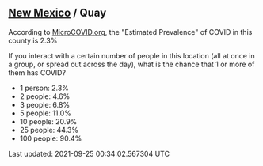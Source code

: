 
## [New Mexico](/united-states/new-mexico) / Quay

According to [MicroCOVID.org](http://microcovid.org),
the "Estimated Prevalence" of COVID in this county is 2.3%

If you interact with a certain number of people in this location
(all at once in a group, or spread out across the day), what is the chance that
1 or more of them has COVID?

- 1 person: 2.3%
- 2 people: 4.6%
- 3 people: 6.8%
- 5 people: 11.0%
- 10 people: 20.9%
- 25 people: 44.3%
- 100 people: 90.4%

Last updated: 2021-09-25 00:34:02.567304 UTC
